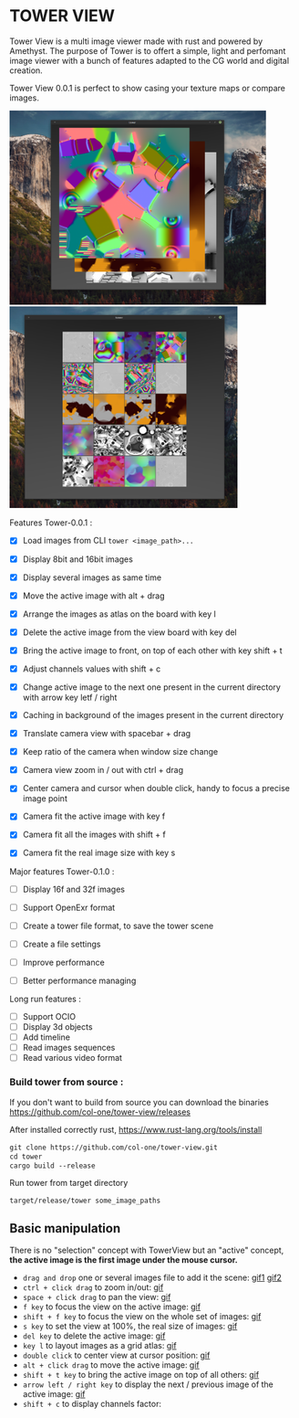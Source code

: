 
# TOWER VIEW

Tower View is a multi image viewer made with rust and powered by Amethyst.
The purpose of Tower is to offert a simple, light and perfomant image viewer with
a bunch of features adapted to the CG world and digital creation.

Tower View 0.0.1 is perfect to show casing your texture maps or compare images.


[<img src="wiki/images/tower.jpeg" width="450"/>](wiki/images/tower.jpeg) [<img src="wiki/images/tower-grid.png" width="400"/>](wiki/images/tower-grid.png)




Features Tower-0.0.1 : 

* [x] Load images from CLI `tower <image_path>...`
* [x] Display 8bit and 16bit images
* [x] Display several images as same time
* [x] Move the active image with alt + drag
* [x] Arrange the images as atlas on the board with key l
* [x] Delete the active image from the view board with key del
* [x] Bring the active image to front, on top of each other with key shift + t
* [x] Adjust channels values with shift + c
* [x] Change active image to the next one present in the current directory with arrow key letf / right
* [x] Caching in background of the images present in the current directory
* [x] Translate camera view with spacebar + drag 
* [x] Keep ratio of the camera when window size change
* [x] Camera view zoom in / out with ctrl + drag
* [x] Center camera and cursor when double click, handy to focus a precise image point
* [x] Camera fit the active image with key f
* [x] Camera fit all the images with shift + f
* [x] Camera fit the real image size with key s


Major features Tower-0.1.0 : 

* [ ] Display 16f and 32f images
* [ ] Support OpenExr format
* [ ] Create a tower file format, to save the tower scene
* [ ] Create a file settings
* [ ] Improve performance
* [ ] Better performance managing


Long run features : 
* [ ] Support OCIO
* [ ] Display 3d objects
* [ ] Add timeline
* [ ] Read images sequences
* [ ] Read various video format

### Build tower from source : 
If you don't want to build from source you can download the binaries https://github.com/col-one/tower-view/releases

After installed correctly rust, https://www.rust-lang.org/tools/install
```
git clone https://github.com/col-one/tower-view.git
cd tower
cargo build --release
```
Run tower from target directory 
```
target/release/tower some_image_paths
```



## Basic manipulation
There is no "selection" concept with TowerView but an "active" concept, **the active image is the first image under the mouse cursor.**

- `drag and drop` one or several images file to add it the scene: [gif1](wiki/images/tower-drag-one.gif) [gif2](wiki/images/tower-drag-several.gif)
- `ctrl + click drag` to zoom in/out: [gif](wiki/images/tower-zoom.gif)
- `space + click drag` to pan the view: [gif](wiki/images/tower-pan-view.gif)
- `f key` to focus the view on the active image: [gif](wiki/images/tower-focus.gif)
- `shift + f key` to focus the view on the whole set of images: [gif](wiki/images/tower-shift-focus.gif)
- `s key` to set the view at 100%, the real size of images: [gif](wiki/images/tower-100.gif)
- `del key` to delete the active image: [gif](wiki/images/tower-del.gif)
- `key l` to layout images as a grid atlas: [gif](wiki/images/tower-atlas.gif)
- `double click` to center view at cursor position: [gif](wiki/images/tower-center.gif)
- `alt + click drag` to move the active image: [gif](wiki/images/tower-move.gif)
- `shift + t key` to bring the active image on top of all others: [gif](wiki/images/tower-top.gif)
- `arrow left / right key` to display the next / previous image of the active image: [gif](wiki/images/tower-next.gif)
- `shift + c` to display channels factor:



